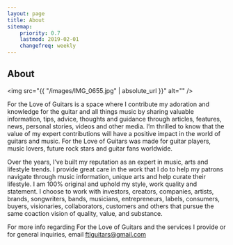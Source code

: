```yaml
---
layout: page
title: About
sitemap:
    priority: 0.7
    lastmod: 2019-02-01
    changefreq: weekly
---
```

## About

<span class="image left"><img src="{{ "/images/IMG_0655.jpg" | absolute_url }}" alt="" /></span>

For the Love of Guitars is a space where I contribute my adoration and knowledge for the guitar and all things music by sharing valuable information, tips, advice, thoughts and guidance through articles, features, news, personal stories, videos and other media. I’m thrilled to know that the value of my expert contributions will have a positive impact in the world of guitars and music. For the Love of Guitars was made for guitar players, music lovers, future rock stars and guitar fans worldwide. 

Over the years, I’ve built my reputation as an expert in music, arts and lifestyle trends. I provide great care in the work that I do to help my patrons navigate through music information, unique arts and help curate their lifestyle. I am 100% original and uphold my style, work quality and statement. I choose to work with investors, creators, companies, artists, brands, songwriters, bands, musicians, entrepreneurs, labels, consumers, buyers, visionaries, collaborators, customers and others that pursue the same coaction vision of quality, value, and substance.

For more info regarding For the Love of Guitars and the services I provide or for general inquiries, email <a href="mailto:fortheloveofgtrs@gmail.com">ftlguitars@gmail.com</a>
